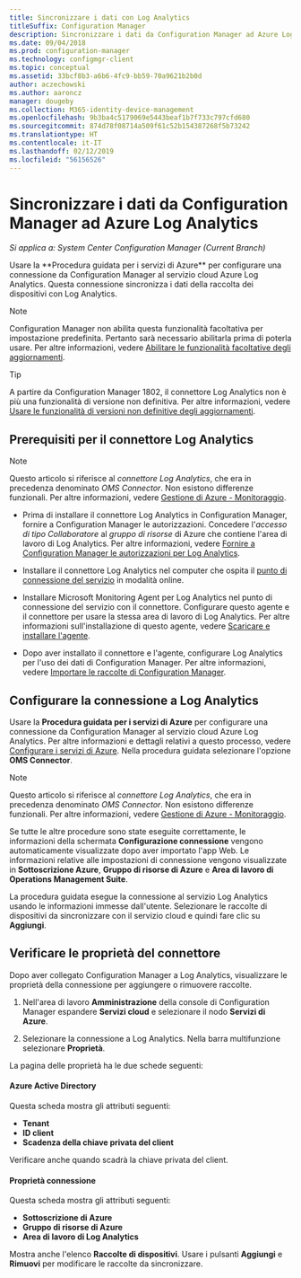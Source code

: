```yaml
---
title: Sincronizzare i dati con Log Analytics
titleSuffix: Configuration Manager
description: Sincronizzare i dati da Configuration Manager ad Azure Log Analytics.
ms.date: 09/04/2018
ms.prod: configuration-manager
ms.technology: configmgr-client
ms.topic: conceptual
ms.assetid: 33bcf8b3-a6b6-4fc9-bb59-70a9621b2b0d
author: aczechowski
ms.author: aaroncz
manager: dougeby
ms.collection: M365-identity-device-management
ms.openlocfilehash: 9b3ba4c5179069e5443beaf1b7f733c797cfd680
ms.sourcegitcommit: 874d78f08714a509f61c52b154387268f5b73242
ms.translationtype: HT
ms.contentlocale: it-IT
ms.lasthandoff: 02/12/2019
ms.locfileid: "56156526"
---
```

#  <a name="sync-data-from-configuration-manager-to-azure-log-analytics"></a>Sincronizzare i dati da Configuration Manager ad Azure Log Analytics

*Si applica a: System Center Configuration Manager (Current Branch)*

<!--1258052--> Usare la **Procedura guidata per i servizi di Azure** per configurare una connessione da Configuration Manager al servizio cloud Azure Log Analytics. Questa connessione sincronizza i dati della raccolta dei dispositivi con Log Analytics. 

> [!Note]  
> Configuration Manager non abilita questa funzionalità facoltativa per impostazione predefinita. Pertanto sarà necessario abilitarla prima di poterla usare. Per altre informazioni, vedere [Abilitare le funzionalità facoltative degli aggiornamenti](/sccm/core/servers/manage/install-in-console-updates#bkmk_options).<!--505213-->  

> [!TIP]
> A partire da Configuration Manager 1802, il connettore Log Analytics non è più una funzionalità di versione non definitiva. Per altre informazioni, vedere [Usare le funzionalità di versioni non definitive degli aggiornamenti](/sccm/core/servers/manage/pre-release-features).



## <a name="prerequisites-for-the-log-analytics-connector"></a>Prerequisiti per il connettore Log Analytics

> [!Note]  
> Questo articolo si riferisce al *connettore Log Analytics*, che era in precedenza denominato *OMS Connector*. Non esistono differenze funzionali. Per altre informazioni, vedere [Gestione di Azure - Monitoraggio](https://docs.microsoft.com/azure/monitoring/#operations-management-suite).  

- Prima di installare il connettore Log Analytics in Configuration Manager, fornire a Configuration Manager le autorizzazioni. Concedere l'*accesso di tipo Collaboratore* al *gruppo di risorse* di Azure che contiene l'area di lavoro di Log Analytics. Per altre informazioni, vedere [Fornire a Configuration Manager le autorizzazioni per Log Analytics](https://docs.microsoft.com/azure/log-analytics/log-analytics-sccm#grant-configuration-manager-with-permissions-to-log-analytics).  

- Installare il connettore Log Analytics nel computer che ospita il [punto di connessione del servizio](/sccm/core/servers/deploy/configure/about-the-service-connection-point) in modalità online.  

- Installare Microsoft Monitoring Agent per Log Analytics nel punto di connessione del servizio con il connettore. Configurare questo agente e il connettore per usare la stessa area di lavoro di Log Analytics. Per altre informazioni sull'installazione di questo agente, vedere [Scaricare e installare l'agente](https://docs.microsoft.com/azure/log-analytics/log-analytics-sccm#download-and-install-the-agent).  

- Dopo aver installato il connettore e l'agente, configurare Log Analytics per l'uso dei dati di Configuration Manager. Per altre informazioni, vedere [Importare le raccolte di Configuration Manager](https://docs.microsoft.com/azure/log-analytics/log-analytics-sccm#import-collections).  



## <a name="configure-the-connection-to-log-analytics"></a>Configurare la connessione a Log Analytics

Usare la **Procedura guidata per i servizi di Azure** per configurare una connessione da Configuration Manager al servizio cloud Azure Log Analytics. Per altre informazioni e dettagli relativi a questo processo, vedere [Configurare i servizi di Azure](https://docs.microsoft.com/sccm/core/servers/deploy/configure/azure-services-wizard). Nella procedura guidata selezionare l'opzione **OMS Connector**. 

> [!Note]  
> Questo articolo si riferisce al *connettore Log Analytics*, che era in precedenza denominato *OMS Connector*. Non esistono differenze funzionali. Per altre informazioni, vedere [Gestione di Azure - Monitoraggio](https://docs.microsoft.com/azure/monitoring/#operations-management-suite).  

Se tutte le altre procedure sono state eseguite correttamente, le informazioni della schermata **Configurazione connessione** vengono automaticamente visualizzate dopo aver importato l'app Web. Le informazioni relative alle impostazioni di connessione vengono visualizzate in **Sottoscrizione Azure**, **Gruppo di risorse di Azure** e **Area di lavoro di Operations Management Suite**.

La procedura guidata esegue la connessione al servizio Log Analytics usando le informazioni immesse dall'utente. Selezionare le raccolte di dispositivi da sincronizzare con il servizio cloud e quindi fare clic su **Aggiungi**.


## <a name="verify-the-connector-properties"></a>Verificare le proprietà del connettore

Dopo aver collegato Configuration Manager a Log Analytics, visualizzare le proprietà della connessione per aggiungere o rimuovere raccolte. 

1. Nell'area di lavoro **Amministrazione** della console di Configuration Manager espandere **Servizi cloud** e selezionare il nodo **Servizi di Azure**.  

2. Selezionare la connessione a Log Analytics. Nella barra multifunzione selezionare **Proprietà**.  

La pagina delle proprietà ha le due schede seguenti:  

#### <a name="azure-active-directory"></a>Azure Active Directory
Questa scheda mostra gli attributi seguenti: 
- **Tenant**  
- **ID client**  
- **Scadenza della chiave privata del client**  

Verificare anche quando scadrà la chiave privata del client.

#### <a name="connection-properties"></a>Proprietà connessione
Questa scheda mostra gli attributi seguenti: 
- **Sottoscrizione di Azure**  
- **Gruppo di risorse di Azure**  
- **Area di lavoro di Log Analytics**  

Mostra anche l'elenco **Raccolte di dispositivi**. Usare i pulsanti **Aggiungi** e **Rimuovi** per modificare le raccolte da sincronizzare.
